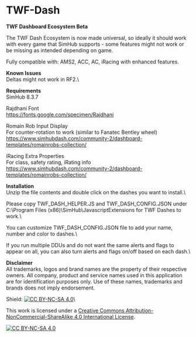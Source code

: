 # TWF-Dash
**TWF Dashboard Ecosystem Beta**

The TWF Dash Ecosystem is now made universal, so ideally it should work with every game that SimHub supports - some features might not work or be missing as intended depending on game.

Fully compatible with: AMS2, ACC, AC, iRacing with enhanced features.

**Known Issues**\
Deltas might not work in RF2.\

**Requirements**\
SimHub 8.3.7

Rajdhani Font\
https://fonts.google.com/specimen/Rajdhani

Romain Rob Input Display\
For counter-rotation to work (similar to Fanatec Bentley wheel)\
https://www.simhubdash.com/community-2/dashboard-templates/romainrobs-collection/

iRacing Extra Properties\
For class, safety rating, iRating info\
https://www.simhubdash.com/community-2/dashboard-templates/romainrobs-collection/

**Installation**\
Unzip the file contents and double click on the dashes you want to install.\

Please copy TWF_DASH_HELPER.JS and TWF_DASH_CONFIG.JSON under C:\Program Files (x86)\SimHub\JavascriptExtensions for TWF Dashes to work.\

You can customize TWF_DASH_CONFIG.JSON file to add your name, number and color to dashes.\

If you run multiple DDUs and do not want the same alerts and flags to appear on all, you can also turn alerts and flags on/off based on each dash.\

**Disclaimer**\
All trademarks, logos and brand names are the property of their respective owners. All company, product and service names used in this application are for identification purposes only. Use of these names, trademarks and brands does not imply endorsement.

Shield: [![CC BY-NC-SA 4.0][cc-by-nc-sa-shield]][cc-by-nc-sa]\

This work is licensed under a
[Creative Commons Attribution-NonCommercial-ShareAlike 4.0 International License][cc-by-nc-sa].

[![CC BY-NC-SA 4.0][cc-by-nc-sa-image]][cc-by-nc-sa]

[cc-by-nc-sa]: http://creativecommons.org/licenses/by-nc-sa/4.0/
[cc-by-nc-sa-image]: https://licensebuttons.net/l/by-nc-sa/4.0/88x31.png
[cc-by-nc-sa-shield]: https://img.shields.io/badge/License-CC%20BY--NC--SA%204.0-lightgrey.svg

